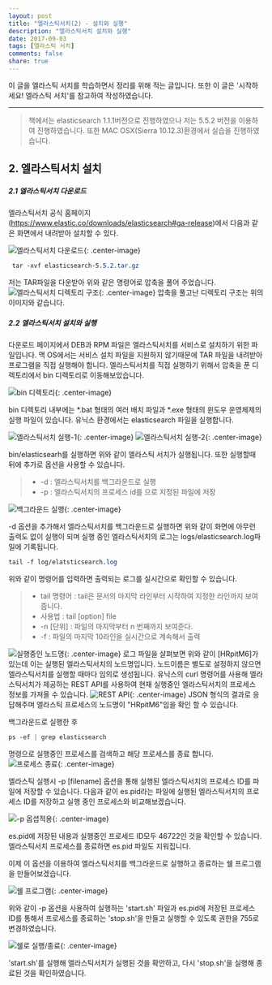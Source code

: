 ```yaml
---
layout: post
title: "엘라스틱서치(2) - 설치와 실행"
description: "엘라스틱서치 설치와 실행"
date: 2017-09-03
tags: [엘라스틱 서치]
comments: false
share: true
---
```


이 글을 엘라스틱 서치를 학습하면서 정리를 위해 적는 글입니다. 또한 이 글은 '시작하세요! 엘라스틱 서치'를 참고하여 작성하였습니다.

--- 
> 책에서는 elasticsearch 1.1.1버전으로 진행하였으나 저는 5.5.2 버전을 이용하여 진행하였습니다.
> 또한 MAC OSX(Sierra 10.12.3)환경에서 실습을 진행하였습니다.

## 2. 엘라스틱서치 설치

##### 2.1 엘라스틱서치 다운로드
엘라스틱서치 공식 홈페이지(https://www.elastic.co/downloads/elasticsearch#ga-release)에서 다음과 같은 화면에서 내려받아 설치할 수 있다.

![엘라스틱서치 다운로드](https://daehoho.github.io/images/elastic_install/elastic_install_1.png){: .center-image}

```css
 tar -xvf elasticsearch-5.5.2.tar.gz 
```

저는 TAR파일을 다운받아 위와 같은 명령어로 압축을 풀어 주었습니다.
![엘라스틱서치 디렉토리 구조](https://daehoho.github.io/images/elastic_install/elastic_install_2.png){: .center-image}
압축을 풀고난 디렉토리 구조는 위의 이미지와 같습니다.

##### 2.2 엘라스틱서치 설치와 실행
 다운로드 페이지에서 DEB과 RPM 파일은 엘라스틱서치를 서비스로 설치하기 위한 파일입니다. 맥 OS에서는 서비스 설치 파일을 지원하지 않기때문에 TAR 파일을 내려받아 프로그램을 직접 실행해야 합니다.
 엘라스틱서치를 직접 실행하기 위해서 압축을 푼 디렉토리에서 bin 디렉토리로 이동해보았습니다.
 
![bin 디렉토리](https://daehoho.github.io/images/elastic_install/elastic_install_3.png){: .center-image}

 bin 디렉토리 내부에는 *.bat 형태의 여러 배치 파일과 *.exe 형태의 윈도우 운영체제의 실행 파일이 있습니다. 유닉스 환경에서는 elasticsearch 파일을 실행합니다.
 
![엘라스틱서치 실행-1](https://daehoho.github.io/images/elastic_install/elastic_install_4.png){: .center-image}
![엘라스틱서치 실행-2](https://daehoho.github.io/images/elastic_install/elastic_install_5.png){: .center-image}


bin/elasticsearh를 실행하면 위와 같이 엘라스틱 서치가 실행됩니다. 또한 실행할때 뒤에 추가로 옵션을 사용할 수 있습니다.


> * -d : 엘라스틱서치를 백그라운드로 실행
> * -p <filename> : 엘라스틱서치의 프로세스 id를 <filename>으로 지정된 파일에 저장

![백그라운드 실행](https://daehoho.github.io/images/elastic_install/elastic_install_6.png){: .center-image}

-d 옵션을 추가해서 엘라스틱서치를 백그라운드로 실행하면 위와 같이 화면에 아무런 출력도 없이 실행이 되며 실행 중인 엘라스틱서치의 로그는 logs/elasticsearch.log파일에 기록됩니다.

```css
tail -f log/elatsticsearch.log 
```
위와 같이 명령어를 입력하면 출력되는 로그를 실시간으로 확인할 수 있습니다.

> * tail 명령어 : tail은 문서의 마지막 라인부터 시작하여 지정한 라인까지 보여줍니다.
> * 사용법 : tail [option] file
> * -n [단위] : 파일의 마지막부터 n 번째까지 보여준다.
> * -f : 파일의 마지막 10라인을 실시간으로 계속해서 출력


![실행중인 노드명](https://daehoho.github.io/images/elastic_install/elastic_install_7.png){: .center-image}
로그 파일을 살펴보면 위와 같이 [HRpitM6]가 있는데 이는 실행된 엘라스틱서치의 노드명입니다. 노드이름은 별도로 설정하지 않으면 엘라스틱서치를 실행할 때마다 임의로 생성됩니다.
유닉스의 curl 명령어를 사용해 엘라스틱서치가 제공하는 REST API를 사용하여 현재 실행중인 엘라스틱서치의 프로세스 정보를 가져올 수 있습니다.
![REST API](https://daehoho.github.io/images/elastic_install/elastic_install_8.png){: .center-image}
JSON 형식의 결과로 응답해주며 엘라스틱 프로세스의 노드명이 "HRpitM6"임을 확인 할 수 있습니다. 

백그라운드로 실행한 후 
```css
ps -ef | grep elasticsearch
```

명령으로 실행중인 프로세스를 검색하고 해당 프로세스를 종료 합니다.
![프로세스 종료](https://daehoho.github.io/images/elastic_install/elastic_install_9.png){: .center-image}

엘라스틱 실행시 -p [filename] 옵션을 통해 실행된 엘라스틱서치의 프로세스 ID를 파일에 저장할 수 있습니다. 다음과 같이 es.pid라는 파일에 실행된 엘라스틱서치의 프로세스 ID를 저장하고 실행 중인 프로세스와 비교해보겠습니다.


![-p 옵셥적용](https://daehoho.github.io/images/elastic_install/elastic_install_10.png){: .center-image}

es.pid에 저장된 내용과 실행중인 프로세드 ID모두 46722인 것을 확인할 수 있습니다.
엘라스틱서치 프로세스를 종료하면 es.pid 파일도 지워집니다.

이제 이 옵션을 이용하여 엘라스틱서치를 백그라운드로 실행하고 종료하는 쉘 프로그램을 만들어보겠습니다.

![쉘 프로그램](https://daehoho.github.io/images/elastic_install/elastic_install_11.png){: .center-image}

위와 같이 -p 옵션을 사용하여 실행하는 'start.sh' 파일과 es.pid에 저장된 프로세스 ID를 통해서 프로세스를 종료하는 'stop.sh'을 만들고 실행할 수 있도록 권한을 755로 변경하였습니다.

![쉘로 실행/종료](https://daehoho.github.io/images/elastic_install/elastic_install_12.png){: .center-image}

'start.sh'를 실행해 엘라스틱서치가 실행된 것을 확안하고, 다시 'stop.sh'을 실행해 종료된 것을 확인하였습니다.








